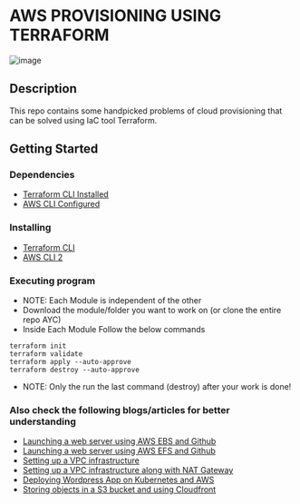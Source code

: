 # AWS PROVISIONING USING TERRAFORM

![image](https://i.ibb.co/QKWsBjT/awsterra.jpg)

## Description

This repo contains some handpicked problems of cloud provisioning that can be solved using IaC tool Terraform.

## Getting Started

### Dependencies

- [Terraform CLI Installed](https://www.terraform.io/)
- [AWS CLI Configured](https://docs.aws.amazon.com/cli/latest/userguide/cli-chap-welcome.html)

### Installing

- [Terraform CLI](https://www.terraform.io/downloads.html)
- [AWS CLI 2](https://docs.aws.amazon.com/cli/latest/userguide/install-cliv2.html)

### Executing program

- NOTE: Each Module is independent of the other
- Download the module/folder you want to work on (or clone the entire repo AYC)
- Inside Each Module Follow the below commands

```
terraform init
terraform validate
terraform apply --auto-approve
terraform destroy --auto-approve

```

- NOTE: Only the run the last command (destroy) after your work is done!

### Also check the following blogs/articles for better understanding

- [Launching a web server using AWS EBS and Github](https://www.linkedin.com/pulse/automated-website-deployment-using-aws-terraform-github-piyush-mehta)
- [Launching a web server using AWS EFS and Github](https://pewxh.medium.com/launching-web-server-using-aws-efs-terraform-and-github-77f1b561eefa)
- [Setting up a VPC infrastructure](https://pewxh.medium.com/vpc-infrastructure-using-terraform-9f4e9da456ef)
- [Setting up a VPC infrastructure along with NAT Gateway](https://pewxh.medium.com/vpc-infrastructure-using-terraform-along-with-nat-gateway-3da47459ecb)
- [Deploying Wordpress App on Kubernetes and AWS](https://pewxh.medium.com/yet-another-wordpress-a57cee4bd9e4)
- [Storing objects in a S3 bucket and using Cloudfront](https://www.linkedin.com/pulse/automated-website-deployment-using-aws-terraform-github-piyush-mehta)
